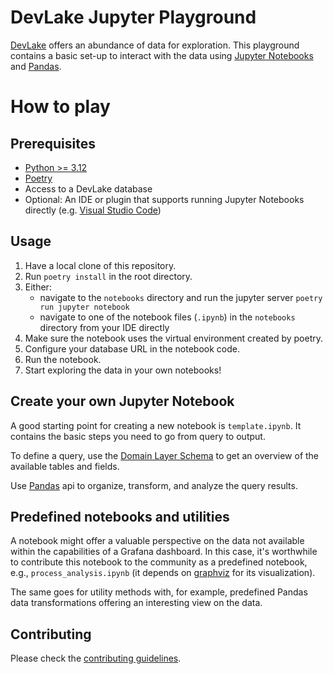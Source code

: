 <!--
Licensed to the Apache Software Foundation (ASF) under one or more
contributor license agreements.  See the NOTICE file distributed with
this work for additional information regarding copyright ownership.
The ASF licenses this file to You under the Apache License, Version 2.0
(the "License"); you may not use this file except in compliance with
the License.  You may obtain a copy of the License at

    http://www.apache.org/licenses/LICENSE-2.0

Unless required by applicable law or agreed to in writing, software
distributed under the License is distributed on an "AS IS" BASIS,
WITHOUT WARRANTIES OR CONDITIONS OF ANY KIND, either express or implied.
See the License for the specific language governing permissions and
limitations under the License.
-->

# DevLake Jupyter Playground

[DevLake](https://devlake.apache.org/) offers an abundance of data for exploration.
This playground contains a basic set-up to interact with the data using [Jupyter Notebooks](https://jupyter.org/) and [Pandas](https://pandas.pydata.org/).


# How to play

## Prerequisites
- [Python >= 3.12](https://www.python.org/downloads/)
- [Poetry](https://python-poetry.org/docs/#installation)
- Access to a DevLake database
- Optional: An IDE or plugin that supports running Jupyter Notebooks directly (e.g. [Visual Studio Code](https://code.visualstudio.com/))


## Usage
1. Have a local clone of this repository.
2. Run `poetry install` in the root directory.
3. Either:
    - navigate to the `notebooks` directory and run the jupyter server `poetry run jupyter notebook` 
    - navigate to one of the notebook files (`.ipynb`) in the `notebooks` directory from your IDE directly
4. Make sure the notebook uses the virtual environment created by poetry.
5. Configure your database URL in the notebook code.
6. Run the notebook.
7. Start exploring the data in your own notebooks!


## Create your own Jupyter Notebook

A good starting point for creating a new notebook is `template.ipynb`.
It contains the basic steps you need to go from query to output.

To define a query, use the [Domain Layer Schema](https://devlake.apache.org/docs/DataModels/DevLakeDomainLayerSchema#schema-diagram) to get an overview of the available tables and fields.

Use [Pandas](https://pandas.pydata.org/) api to organize, transform, and analyze the query results.


## Predefined notebooks and utilities

A notebook might offer a valuable perspective on the data not available within the capabilities of a Grafana dashboard.
In this case, it's worthwhile to contribute this notebook to the community as a predefined notebook, e.g., `process_analysis.ipynb` (it depends on [graphviz](https://graphviz.org/) for its visualization).

The same goes for utility methods with, for example, predefined Pandas data transformations offering an interesting view on the data.


## Contributing

Please check the [contributing guidelines](https://github.com/apache/incubator-devlake/blob/main/README.md#-how-to-contribute).
